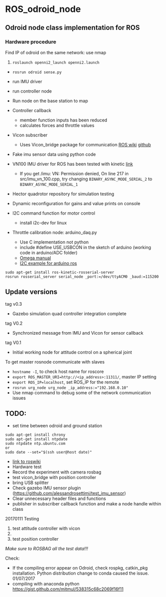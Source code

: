 # ROS_odroid_node
## Odroid node class implementation for ROS

### Hardware procedure
Find IP of odroid on the same network: use nmap

1. `roslaunch openni2_launch openni2.launch`
- `rosrun odroid sense.py`
- run IMU driver
- run controller node
- Run node on the base station to map


- Controller callback
  - member function inputs has been reduced
  - calculates forces and throttle values
- Vicon subscriber
  - Uses Vicon_bridge package for communication [ROS wiki](http://wiki.ros.org/vicon_bridge) [github](https://github.com/ethz-asl/vicon_bridge)
- Fake imu sensor data using python code
- VN100 IMU driver for ROS has been tested with kinetic [link](https://github.com/KumarRobotics/imu_vn_100)
  - If you get /imu: VN: Permission denied, On line 217 in src/imu_vn_100.cpp, try changing `BINARY_ASYNC_MODE_SERIAL_2` to `BINARY_ASYNC_MODE_SERIAL_1`
- Hector quadrotor repository for simulation testing
- Dynamic reconfiguration for gains and value prints on console
- I2C command function for motor control
  - install i2c-dev for linux
- Throttle calibration node: arduino_daq.py
  - Use C implementation not python
  - include #define USE_USBCON in the sketch of arduino (working code in arduino/ADC folder)
  - [Omega manual](https://www.omega.com/manuals/manualpdf/M3598.pdf)
  - [I2C example for arduino ros](http://wiki.ros.org/rosserial_arduino/Tutorials/Measuring%20Temperature)


```
sudo apt-get install ros-kinetic-rosserial-server
rosrun rosserial_server serial_node _port:=/dev/ttyACM0 _baud:=115200
```

## Update versions  
tag v0.3
- Gazebo simulation quad controller integration complete

tag V0.2
- Synchronized message from IMU and Vicon for sensor callback  

tag V0.1
- Initial working node for attitude control on a spherical joint



To get master rosnode communicate with slaves
  - `hostname -I`, to check host name for roscore
  - `export ROS_MASTER_URI=http://<ip_address>:11311/`, master IP setting
  - `export ROS_IP=localhost`, set ROS_IP for the remote
  - `rosrun urg_node urg_node _ip_address:="192.168.0.10"`
  - Use nmap command to debug some of the network communication issues

## TODO:
- set time between odroid and ground station
```
sudo apt-get install chrony
sudo apt-get install ntpdate
sudo ntpdate ntp.ubuntu.com
or
sudo date --set="$(ssh user@host date)"
```
  - [link to roswiki](http://wiki.ros.org/turtlebot/Tutorials/indigo/Network%20Configuration)
- Hardware test
 - Record the experiment with camera rosbag
 - test vicon_bridge with position controller
 - bring USB splitter
- Check gazebo IMU sensor plugin (https://github.com/alessandrosettimi/test_imu_sensor)
- Clear unnecessary header files and functions
- publisher in subscriber callback function and make a node handle within class

20170111 Testing

1. test attitude controller with vicon
2.
3. test position controller

*Make sure to ROSBAG all the test data!!!*

Check:
- If the compiling error appear on Odroid, check rospkg, catkin_pkg installation. Python distribution change to conda caused the issue. 01/07/2017
- compiling with anaconda python https://gist.github.com/mitmul/538315c68c2069f16f11
